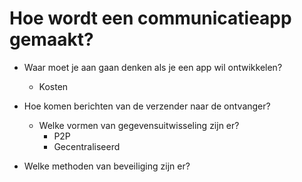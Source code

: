 # Hoe wordt een communicatieapp gemaakt?

- Waar moet je aan gaan denken als je een app wil ontwikkelen?
  - Kosten

- Hoe komen berichten van de verzender naar de ontvanger?
  - Welke vormen van gegevensuitwisseling zijn er?
    - P2P
    - Gecentraliseerd

- Welke methoden van beveiliging zijn er?
